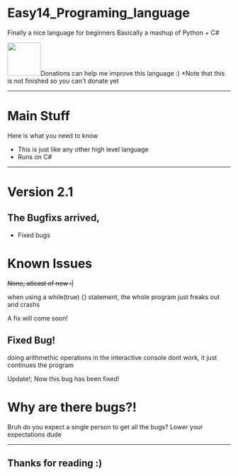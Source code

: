 # Easy14_Programing_language
Finally a nice language for beginners
Basically a mashup of Python + C#
<html>
	<head>
		<a><img width="75" href="" src="https://www.svgrepo.com/show/86407/donate.svg"></img>Donations can help me improve this language :) *Note that this is not finished so you can't donate yet</a>
	</head>
</html>

<hr>

# Main Stuff
Here is what you need to know

* This is just like any other high level language
* Runs on C#

<hr>

# Version 2.1

<!---<img src="./Images/version 2.0.png">-->

## The Bugfixs arrived,

* Fixed bugs

# Known Issues

~~None, atleast of now :|~~

when using a while(true) {} statement, the whole program just freaks out and crashs

A fix will come soon!

## Fixed Bug!

doing arithmethic operations in the interactive console dont work, it just continues the program


Update!;
Now this bug has been fixed!

# Why are there bugs?!

Bruh do you expect a single person to get all the bugs? Lower your expectations dude

<hr>

## Thanks for reading :)